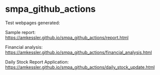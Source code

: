 # smpa_github_actions


Test webpages generated:

  
  
Sample report:    
https://amkessler.github.io/smpa_github_actions/report.html

Financial analysis:
https://amkessler.github.io/smpa_github_actions/financial_analysis.html

Daily Stock Report Application:
https://amkessler.github.io/smpa_github_actions/daily_stock_update.html






